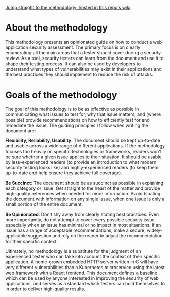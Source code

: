 [Jump straight to the methodology, hosted in this repo's wiki](https://github.com/tprynn/web-methodology/wiki).

# About the methodology

This methodology presents an opinionated guide on how to conduct a web application security assessment. The primary focus is on clearly enumerating all the main areas that a tester should cover during a security review. As a tool, security testers can learn from the document and use it to shape their testing process. It can also be used by developers to understand what types of vulnerabilities may exist in their applications and the best practices they should implement to reduce the risk of attacks.

# Goals of the methodology

The goal of this methodology is to be as effective as possible in communicating what issues to test for, why that issue matters, and (where possible) provide recommendations on how to efficiently test for and remediate the issue. The guiding principles I follow when writing the document are:

**Flexibility, Reliability, Usability**: The document should be kept up-to-date and usable across a wide range of different applications. If the methodology focuses too heavily on specific technologies or frameworks, readers won't be sure whether a given issue applies to their situation. It should be usable by less-experienced readers (to provide an introduction to what modern security testing looks like) and highly-experienced readers (to keep them up-to-date and help ensure they achieve full coverage).

**Be Succinct**: The document should be as succinct as possible in explaining each category or issue. Get straight to the heart of the matter and provide high-quality references when needed for more information. Avoid bloating the document with information on any single issue, when one issue is only a small portion of the entire document.

**Be Opinionated**: Don't shy away from clearly stating best practices. Even more importantly, do not attempt to cover every possible security issue - especially when an issue has minimal or no impact in most situations. If an issue has a range of acceptable recommendations, make a secure, widely-applicable suggestion and rely on the reader to adjust the recommendation for their specific context.

Ultimately, no methodology is a substitute for the judgment of an experienced tester who can take into account the context of their specific application. A home-grown embedded HTTP server written in C will have very different vulnerabilities than a Kubernetes microservice using the latest web framework with a React frontend. This document defines a baseline which can be used by anyone interested in improving the security of web applications, and serves as a standard which testers can hold themselves to in order to deliver high-quality results.
